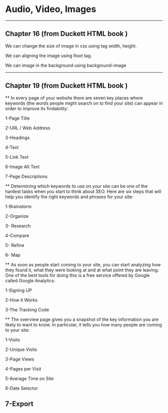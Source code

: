# Audio, Video, Images
----------------------
## Chapter 16 (from Duckett HTML book )

We can change the size of image in css using tag width, height.

We can aligning the image using floot tag.

We can image in the background using background-image

-------------------------

## Chapter 19 (from Duckett HTML book )

** In every page of your website there are seven key places where keywords (the words people might search on to find your site) can appear in order to improve its findability:

1-Page Title

2-URL / Web Address

3-Headings

4-Text

5-Link Text

6-Image Alt Text

7-Page Descriptions


** Determining which keywords to use on your site can be one of the hardest tasks when you start to think about SEO. Here are six steps that will help you identify the right keywords and phrases for your site:

1-Brainstorm

2-Organize

3- Research

4-Compare

5- Refine

6- Map

** As soon as people start coming to your site, you can start analyzing how they found it, what they were looking at and at what point they are leaving. One of the best tools for doing this is a free service offered by Google called Google Analytics:
 
 1-Signing UP
 
 2-How it Works
 
 3-The Tracking Code
 
 ** The overview page gives you a snapshot of the key information you are likely to want to know. In particular, it tells you how many people are coming to your site:
 
 1-Visits

2-Unique Visits

3-Page Views

4-Pages per Visit

5-Average Time on Site

6-Date Selector

7-Export
-------------------------



 
 
 
 






